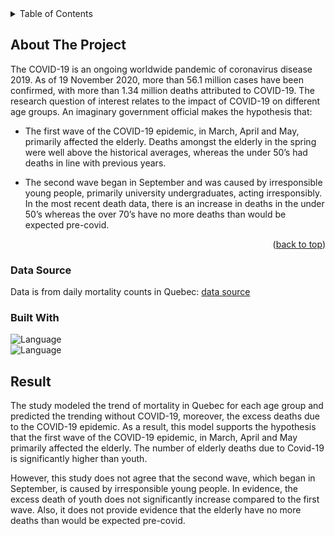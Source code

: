 <!-- TABLE OF CONTENTS -->
<details>
  <summary>Table of Contents</summary>
  <ol>
    <li>
      <a href="#about-the-project">About The Project</a>
      <ul>
        <li><a href="#built-with">Built With</a></li>
      </ul>
    </li>
    <li>
      <a href="#result">Resukt</a>
    </li>
  </ol>
</details>



<!-- ABOUT THE PROJECT -->
## About The Project

The COVID-19 is an ongoing worldwide pandemic of coronavirus disease 2019. As of 19 November
2020, more than 56.1 million cases have been confirmed, with more than 1.34 million deaths attributed to
COVID-19.
The research question of interest relates to the impact of COVID-19 on different age groups. An imaginary
government official makes the hypothesis that:

* The first wave of the COVID-19 epidemic, in March, April and May, primarily affected the elderly.
Deaths amongst the elderly in the spring were well above the historical averages, whereas the under
50’s had deaths in line with previous years.
  
* The second wave began in September and was caused by irresponsible young people, primarily university undergraduates, acting irresponsibly. In the most recent death data, there is an increase in deaths
in the under 50’s whereas the over 70’s have no more deaths than would be expected pre-covid.


<p align="right">(<a href="#readme-top">back to top</a>)</p>

### Data Source
Data is from daily mortality counts in Quebec:
<a href="https://www.stat.gouv.qc.ca/statistiques/population-demographie/deces-mortalite/WeeklyDeaths_QC_2010-2020_AgeGr.csv"> data source </a>

### Built With

![Language](https://img.shields.io/badge/R-276DC3?style=for-the-badge&logo=r&logoColor=white)  
![Language](https://img.shields.io/badge/RStudio-75AADB?style=for-the-badge&logo=RStudio&logoColor=white)  


<!-- RESULT -->
## Result

The study modeled the trend of mortality in Quebec for each age group and predicted the trending
without COVID-19, moreover, the excess deaths due to the COVID-19 epidemic.
As a result, this model supports the hypothesis that the first wave of the COVID-19 epidemic, in March,
April and May primarily affected the elderly. The number of elderly deaths due to Covid-19 is significantly higher
than youth.

However, this study does not agree that the second wave, which began in September, is caused by
irresponsible young people. In evidence, the excess death of youth does not significantly increase compared
to the first wave. Also, it does not provide evidence that the elderly have no more deaths than would be
expected pre-covid.


